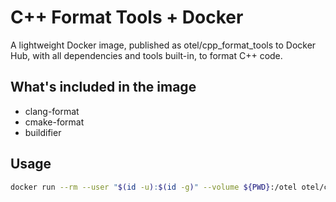 # C++ Format Tools + Docker

A lightweight Docker image, published as otel/cpp_format_tools to Docker Hub,
with all dependencies and tools built-in, to format C++ code.

## What's included in the image

- clang-format
- cmake-format
- buildifier

## Usage

```bash
docker run --rm --user "$(id -u):$(id -g)" --volume ${PWD}:/otel otel/cpp_format_tools
```
